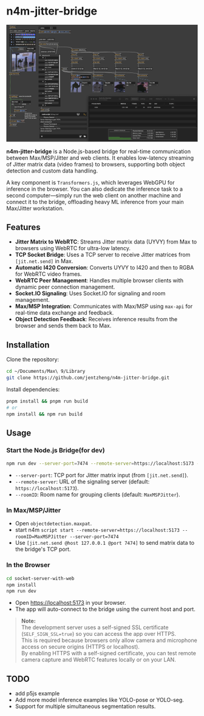 # n4m-jitter-bridge

![screenshot](/screenshot.png)

**n4m-jitter-bridge** is a Node.js-based bridge for real-time communication between Max/MSP/Jitter and web clients. It enables low-latency streaming of Jitter matrix data (video frames) to browsers, supporting both object detection and custom data handling.

A key component is `Transformers.js`, which leverages WebGPU for inference in the browser. You can also dedicate the inference task to a second computer—simply run the web client on another machine and connect it to the bridge, offloading heavy ML inference from your main Max/Jitter workstation.

## Features

- **Jitter Matrix to WebRTC**: Streams Jitter matrix data (UYVY) from Max to browsers using WebRTC for ultra-low latency.
- **TCP Socket Bridge**: Uses a TCP server to receive Jitter matrices from `[jit.net.send]` in Max.
- **Automatic I420 Conversion**: Converts UYVY to I420 and then to RGBA for WebRTC video frames.
- **WebRTC Peer Management**: Handles multiple browser clients with dynamic peer connection management.
- **Socket.IO Signaling**: Uses Socket.IO for signaling and room management.
- **Max/MSP Integration**: Communicates with Max/MSP using `max-api` for real-time data exchange and feedback.
- **Object Detection Feedback**: Receives inference results from the browser and sends them back to Max.

## Installation

Clone the repository:

```sh
cd ~/Documents/Max\ 9/Library
git clone https://github.com/jentzheng/n4m-jitter-bridge.git
```

Install dependencies:

```sh
pnpm install && pnpm run build
# or
npm install && npm run build
```

## Usage

### Start the Node.js Bridge(for dev)

```sh
npm run dev --server-port=7474 --remote-server=https://localhost:5173 --roomID=MaxMSPJitter
```

- `--server-port`: TCP port for Jitter matrix input (from `[jit.net.send]`).
- `--remote-server`: URL of the signaling server (default: `https://localhost:5173`).
- `--roomID`: Room name for grouping clients (default: `MaxMSPJitter`).

### In Max/MSP/Jitter

- Open `objectdetection.maxpat`.
- start n4m `script start --remote-server=https://localhost:5173 --roomID=MaxMSPJitter --server-port=7474`
- Use `[jit.net.send @host 127.0.0.1 @port 7474]` to send matrix data to the bridge's TCP port.

### In the Browser

```sh
cd socket-server-with-web
npm install
npm run dev
```

- Open <https://localhost:5173> in your browser.
- The app will auto-connect to the bridge using the current host and port.

> **Note:**  
> The development server uses a self-signed SSL certificate (`SELF_SIGN_SSL=true`) so you can access the app over HTTPS.  
> This is required because browsers only allow camera and microphone access on secure origins (HTTPS or localhost).  
> By enabling HTTPS with a self-signed certificate, you can test remote camera capture and WebRTC features locally or on your LAN.

## TODO

- add p5js example
- Add more model inference examples like YOLO-pose or YOLO-seg.
- Support for multiple simultaneous segmentation results.